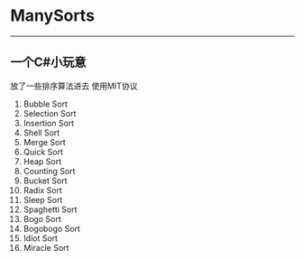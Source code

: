 # ManySorts
--- 
## 一个C#小玩意
放了一些排序算法进去
使用MIT协议

1. Bubble Sort
2. Selection Sort
3. Insertion Sort
4. Shell Sort
5. Merge Sort
6. Quick Sort
7. Heap Sort
8. Counting Sort
9. Bucket Sort
10. Radix Sort
11. Sleep Sort
12. Spaghetti Sort
13. Bogo Sort
14. Bogobogo Sort
15. Idiot Sort
16. Miracle Sort
